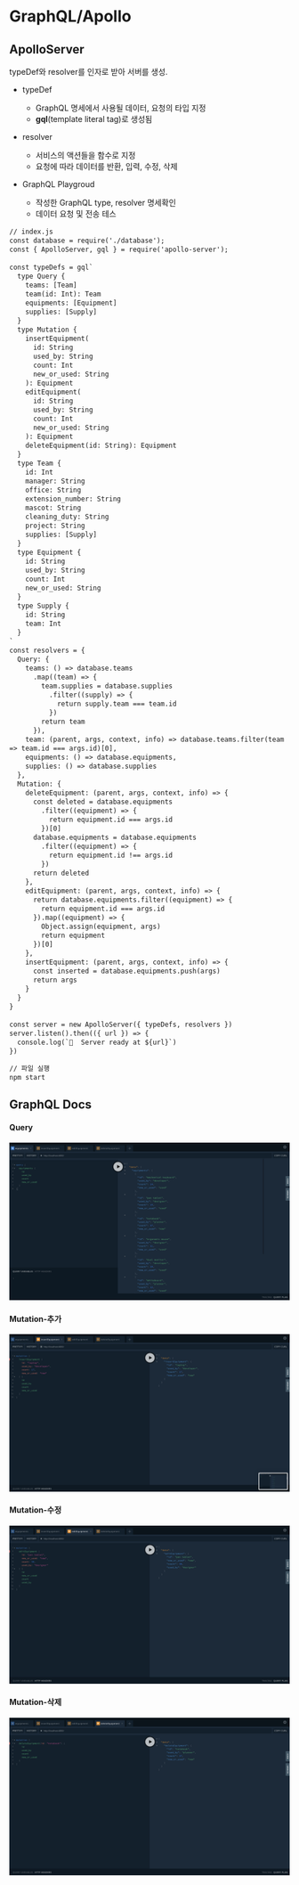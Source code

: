 # GraphQL/Apollo

## ApolloServer

typeDef와 resolver를 인자로 받아 서버를 생성.

- typeDef
    - GraphQL 명세에서 사용될 데이터, 요청의 타입 지정
    - **gql**(template literal tag)로 생성됨
     
- resolver
    - 서비스의 액션들을 함수로 지정
    - 요청에 따라 데이터를 반환, 입력, 수정, 삭제
    
- GraphQL Playgroud
    - 작성한 GraphQL type, resolver 명세확인
    - 데이터 요청 및 전송 테스
```
// index.js
const database = require('./database');
const { ApolloServer, gql } = require('apollo-server');

const typeDefs = gql`
  type Query {
    teams: [Team]
    team(id: Int): Team
    equipments: [Equipment]
    supplies: [Supply]
  }
  type Mutation {
    insertEquipment(
      id: String
      used_by: String
      count: Int
      new_or_used: String
    ): Equipment
    editEquipment(
      id: String
      used_by: String
      count: Int
      new_or_used: String
    ): Equipment
    deleteEquipment(id: String): Equipment
  }
  type Team {
    id: Int
    manager: String
    office: String
    extension_number: String
    mascot: String
    cleaning_duty: String
    project: String
    supplies: [Supply]
  }
  type Equipment {
    id: String
    used_by: String
    count: Int
    new_or_used: String
  }
  type Supply {
    id: String
    team: Int
  }
`
const resolvers = {
  Query: {
    teams: () => database.teams
      .map((team) => {
        team.supplies = database.supplies
          .filter((supply) => {
            return supply.team === team.id
          })
        return team
      }),
    team: (parent, args, context, info) => database.teams.filter(team => team.id === args.id)[0],
    equipments: () => database.equipments,
    supplies: () => database.supplies
  },
  Mutation: {
    deleteEquipment: (parent, args, context, info) => {
      const deleted = database.equipments
        .filter((equipment) => {
          return equipment.id === args.id
        })[0]
      database.equipments = database.equipments
        .filter((equipment) => {
          return equipment.id !== args.id
        })
      return deleted
    },
    editEquipment: (parent, args, context, info) => {
      return database.equipments.filter((equipment) => {
        return equipment.id === args.id
      }).map((equipment) => {
        Object.assign(equipment, args)
        return equipment
      })[0]
    },
    insertEquipment: (parent, args, context, info) => {
      const inserted = database.equipments.push(args)
      return args
    }
  }
}

const server = new ApolloServer({ typeDefs, resolvers })
server.listen().then(({ url }) => {
  console.log(`🚀  Server ready at ${url}`)
})
```
```
// 파일 실행
npm start
```


## GraphQL Docs
#### Query
![Query](./images/1.png)

#### Mutation-추가
![Mutation-추가](./images/2.png)

#### Mutation-수정
![Mutation-수정](./images/3.png)

#### Mutation-삭제
![Mutation-삭제](./images/4.png)
